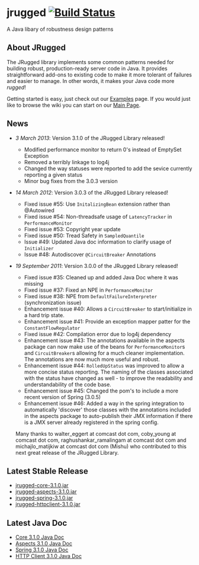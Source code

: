 # jrugged [![Build Status](https://travis-ci.org/Comcast/jrugged.png)](https://travis-ci.org/Comcast/jrugged)

A Java libary of robustness design patterns

## About JRugged
The JRugged library implements some common patterns needed for building robust, production-ready server code in Java. It provides straightforward add-ons to existing code to make it more tolerant of failures and easier to manage. In other words, it makes your Java code more _rugged_!

Getting started is easy, just check out our [Examples](https://github.com/Comcast/jrugged/wiki/Examples) page.  If you would just like to browse the wiki you can start on our [Main Page](https://github.com/Comcast/jrugged/wiki).

## News
- *3 March 2013*: Version 3.1.0 of the JRugged Library released!
    - Modified performance monitor to return 0's instead of EmptySet Exception
    - Removed a terribly linkage to log4j
    - Changed the way statuses were reported to add the sevice currently reporting a given status
    - Minor bug fixes from the 3.0.3 version

- *14 March 2012*: Version 3.0.3 of the JRugged Library released!
    - Fixed issue #55: Use `InitalizingBean` extension rather than @Autowired
    - Fixed issue #54: Non-threadsafe usage of `LatencyTracker` in `PerformanceMonitor`
    - Fixed issue #53: Copyright year update
    - Fixed issue #50: Tread Safety in `SampledQuantile`
    - Issue #49: Updated Java doc information to clarify usage of `Initializer`
    - Issue #48: Autodiscover `@CircuitBreaker` Annotations

- *19 September 2011*: Version 3.0.0 of the JRugged Library released!
    - Fixed issue #35: Cleaned up and added Java Doc where it was missing
    - Fixed issue #37: Fixed an NPE in `PerformanceMonitor`
    - Fixed issue #38: NPE from `DefaultFailureInterpreter` (synchronization issue)
    - Enhancement issue #40: Allows a `CircuitBreaker` to start/initialize in a hard trip state.
    - Enhancement issue #41: Provide an exception mapper patter for the `ConstantFlowRegulator`
    - Fixed issue #42: Compilation error due to log4j dependency
    - Enhancement issue #43: The annotations available in the aspects package can now make use of the beans for `PerformanceMonitor`s and `CircuitBreaker`s allowing for a much cleaner implementation.  The annotations are now much more useful and robust.
    - Enhancement issue #44: `RolledUpStatus` was improved to allow a more concise status reporting.  The naming of the classes associated with the status have changed as well - to improve the readability and understandability of the code base.
    - Enhancement issue #45: Changed the pom's to include a more recent version of Spring (3.0.5)
    - Enhancement issue #46: Added a way in the spring integration to automatically 'discover' those classes with the annotations included in the aspects package to auto-publish their JMX information if there is a JMX server already registered in the spring config.

    Many thanks to walter\_eggert at comcast dot com, coby\_young at comcast dot com, raghushankar\_ramalingam at comcast dot com and michajlo\_matijkiw at comcast dot com (Mishu) who contributed to this next great release of the JRugged Library.

## Latest Stable Release

- [jrugged-core-3.1.0.jar](http://jrugged.s3.amazonaws.com/downloads/jrugged-core-3.1.0.jar)
- [jrugged-aspects-3.1.0.jar](http://jrugged.s3.amazonaws.com/downloads/jrugged-aspects-3.1.0.jar)
- [jrugged-spring-3.1.0.jar](http://jrugged.s3.amazonaws.com/downloads/jrugged-spring-3.1.0.jar)
- [jrugged-httpclient-3.1.0.jar](http://jrugged.s3.amazonaws.com/downloads/jrugged-httpclient-3.1.0.jar)

## Latest Java Doc
- [Core 3.1.0 Java Doc](http://jrugged.s3.amazonaws.com/jrugged-core-3.1.0/index.html)
- [Aspects 3.1.0 Java Doc](http://jrugged.s3.amazonaws.com/jrugged-aspects-3.1.0/index.html)
- [Spring 3.1.0 Java Doc](http://jrugged.s3.amazonaws.com/jrugged-spring-3.1.0/index.html)
- [HTTP Client 3.1.0 Java Doc](http://jrugged.s3.amazonaws.com/jrugged-httpclient-3.1.0/index.html)
